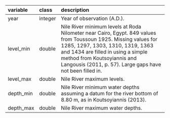 |variable  |class  |description                           |
|:---------|:------|:-------------------------------------|
|year      |integer|Year of observation (A.D.).                                                                                                                                                                                                                                                                            |
|level_min |double |Nile River minimum levels at Roda Nilometer near Cairo, Egypt. 849 values from Toussoun 1925. Missing values for 1285, 1297, 1303, 1310, 1319, 1363 and 1434 are filled in using a simple method from Koutsoyiannis and Langousis (2011, p. 57). Large gaps have not been filled in. |
|level_max |double |Nile River maximum levels.                                                                                                                                                                                                                                                           |
|depth_min |double |Nile River minimum water depths assuming a datum for the river bottom of 8.80 m, as in Koutsoyiannis (2013). |
|depth_max |double |Nile River maximum water depths. |